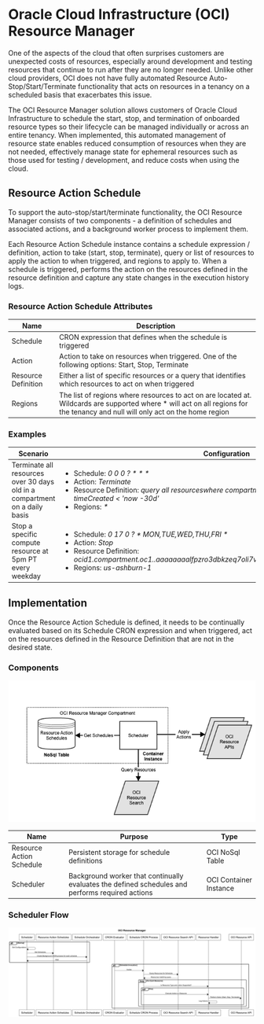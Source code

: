 # Oracle Cloud Infrastructure (OCI) Resource Manager
One of the aspects of the cloud that often surprises customers are unexpected costs of resources, especially around development and testing resources that continue to run after they are no longer needed.  Unlike other cloud providers, OCI does not have fully automated Resource Auto-Stop/Start/Terminate functionality that acts on resources in a tenancy on a scheduled basis that exacerbates this issue.

The OCI Resource Manager solution allows customers of Oracle Cloud Infrastructure to schedule the start, stop, and termination of onboarded resource types so their lifecycle can be managed individually or across an entire tenancy.  When implemented, this automated management of resource state enables reduced consumption of resources when they are not needed, effectively manage state for ephemeral resources such as those used for testing / development, and reduce costs when using the cloud.

## Resource Action Schedule
To support the auto-stop/start/terminate functionality, the OCI Resource Manager consists of two components - a definition of schedules and associated actions, and a background worker process to implement them.

Each Resource Action Schedule instance contains a schedule expression / definition, action to take (start, stop, terminate), query or list of resources to apply the action to when triggered, and regions to apply to.  When a schedule is triggered, performs the action on the resources defined in the resource definition and capture any state changes in the execution history logs.

### Resource Action Schedule Attributes
|Name|Description|
|---|---|
|Schedule|	CRON expression that defines when the schedule is triggered|
|Action|	Action to take on resources when triggered.  One of the following options: Start, Stop, Terminate|
|Resource Definition|Either a list of specific resources or a query that identifies which resources to act on when triggered|
|Regions| The list of regions where resources to act on are located at.  Wildcards are supported where * will act on all regions for the tenancy and null will only act on the home region|

### Examples
|Scenario| Configuration                                                                                                                                                                                                                            |
|---|------------------------------------------------------------------------------------------------------------------------------------------------------------------------------------------------------------------------------------------|
|Terminate all resources over 30 days old in a compartment on a daily basis| <ul><li>Schedule: _0 0 0 ? * * *_</li><li>Action: _Terminate_</li><li>Resource Definition: _query all resourceswhere compartmentId = 'compartmentOcid' && timeCreated < 'now -30d'_</li><li>Regions: _*_</li></ul>                       |
|Stop a specific compute resource at 5pm PT every weekday| <ul><li>Schedule: _0 17 0 ? * MON,TUE,WED,THU,FRI *_</li><li>Action: _Stop_</li><li>Resource Definition: _ocid1.compartment.oc1..aaaaaaaalfpzro3dbkzeq7oli7vexwor6zpngfuumchacmnqodbj6fau2gbq_</li><li>Regions: _us-ashburn-1_</li></ul> |

## Implementation
Once the Resource Action Schedule is defined, it needs to be continually evaluated based on its Schedule CRON expression and when triggered, act on the resources defined in the Resource Definition that are not in the desired state.  

### Components

![Component Diagram](/docs/oci-resource-manager.png)

|Name|Purpose|Type|
|---|---|---|
|Resource Action Schedule|Persistent storage for schedule definitions|OCI NoSql Table|
|Scheduler|Background worker that continually evaluates the defined schedules and performs required actions|OCI Container Instance|

### Scheduler Flow
![Sequence Diagram](/docs/sequence-diagram.png)
